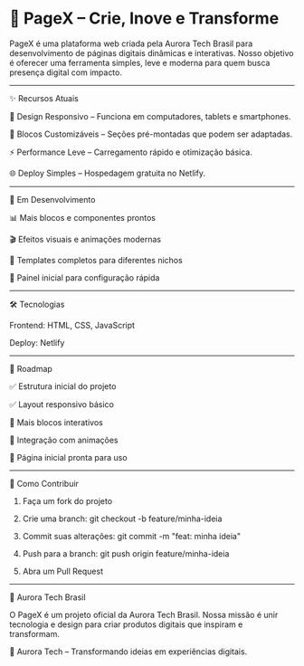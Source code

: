 
# 🚀 PageX – Crie, Inove e Transforme

PageX é uma plataforma web criada pela Aurora Tech Brasil para desenvolvimento de páginas digitais dinâmicas e interativas.
Nosso objetivo é oferecer uma ferramenta simples, leve e moderna para quem busca presença digital com impacto.


---

✨ Recursos Atuais

📱 Design Responsivo – Funciona em computadores, tablets e smartphones.

🎨 Blocos Customizáveis – Seções pré-montadas que podem ser adaptadas.

⚡ Performance Leve – Carregamento rápido e otimização básica.

🌐 Deploy Simples – Hospedagem gratuita no Netlify.



---

🌌 Em Desenvolvimento

📊 Mais blocos e componentes prontos

🎬 Efeitos visuais e animações modernas

🧩 Templates completos para diferentes nichos

🎯 Painel inicial para configuração rápida



---

🛠️ Tecnologias

Frontend: HTML, CSS, JavaScript

Deploy: Netlify



---

🚩 Roadmap

✅ Estrutura inicial do projeto

✅ Layout responsivo básico

🚧 Mais blocos interativos

🚧 Integração com animações

🚧 Página inicial pronta para uso



---

🤝 Como Contribuir

1. Faça um fork do projeto


2. Crie uma branch: git checkout -b feature/minha-ideia


3. Commit suas alterações: git commit -m "feat: minha ideia"


4. Push para a branch: git push origin feature/minha-ideia


5. Abra um Pull Request




---

📢 Aurora Tech Brasil

O PageX é um projeto oficial da Aurora Tech Brasil.
Nossa missão é unir tecnologia e design para criar produtos digitais que inspiram e transformam.

🌌 Aurora Tech – Transformando ideias em experiências digitais.
